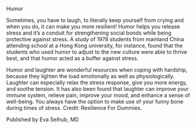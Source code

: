 Humor

Sometimes, you have to laugh, to literally keep yourself from crying and when you do, it can make you more resilient! Humor helps you release stress and it’s a conduit for strengthening social bonds while being protective against stress. A study of 1978 students from mainland China attending school at a Hong Kong university, for instance, found that the students who used humor to adjust to the new culture were able to thrive best, and that humor acted as a buffer against stress.

Humor and laughter are wonderful resources when coping with hardship, because they lighten the load emotionally as well as physiologically. Laughter can especially relax the stress response, give you more energy, and soothe tension. It has also been found that laughter can improve your immune system, relieve pain, improve your mood, and enhance a sense of well-being. You always have the option to make use of your funny bone during times of stress. Credit: Resilience For Dummies.

Published by Eva Selhub, MD